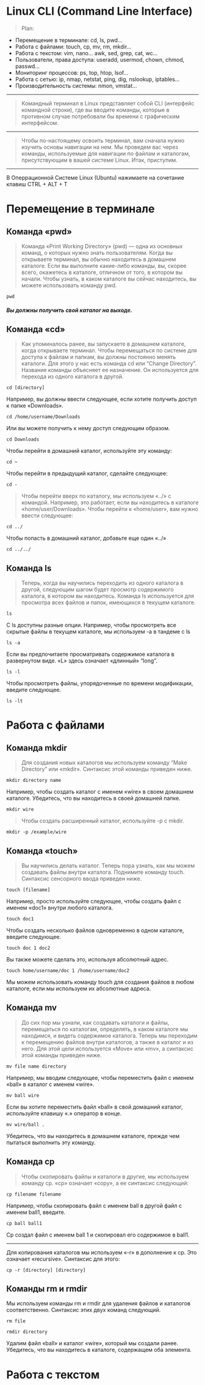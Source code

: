# Linux CLI (Command Line Interface)
> Plan:
- Перемещение в терминале: cd, ls, pwd...
- Работа с файлами: touch, cp, mv, rm, mkdir...
- Работа с текстом: vim, nano... awk, sed, grep, cat, wc...
- Пользователи, права доступа: useradd, usermod, chown, chmod, passwd...
- Мониторинг процессов: ps, top, htop, lsof...
- Работа с сетью: ip, nmap, netstat, ping, dig, nslookup, iptables...
- Производительность системы: nmon, vmstat...
---
> Командный терминал в Linux представляет собой CLI (интерфейс командной строки), где вы вводите команды, которые в противном случае потребовали бы времени с графическим интерфейсом.
---
> Чтобы по-настоящему освоить терминал, вам сначала нужно изучить основы навигации на нем. Мы проведем вас через команды, используемые для навигации по файлам и каталогам, присутствующим в вашей системе Linux. Итак, приступим.
---
В Оперрационной Системе Linux (Ubuntu) нажимаете на сочетание клавиш CTRL + ALT + T
# Перемещение в терминале
## Команда «pwd»
> Команда «Print Working Directory» (pwd) — одна из основных команд, о которых нужно знать пользователям. Когда вы открываете терминал, вы обычно находитесь в домашнем каталоге. Если вы выполните какие-либо команды, вы, скорее всего, окажетесь в каталоге, отличном от того, в котором вы начали. Чтобы узнать, в каком каталоге вы сейчас находитесь, вы можете использовать команду pwd.
```
pwd
```
##### Вы должны получить свой каталог на выходе.
## Команда «cd»
> Как упоминалось ранее, вы запускаете в домашнем каталоге, когда открываете терминал. Чтобы перемещаться по системе для доступа к файлам и папкам, вы должны постоянно менять каталоги. Для этого у нас есть команда cd или “Change Directory”. Название команды объясняет ее назначение. Он используется для перехода из одного каталога в другой.
```
cd [directory]
```
Например, вы должны ввести следующее, если хотите получить доступ к папке «Downloads».
```
cd /home/username/Downloads
```
Или вы можете получить к нему доступ следующим образом.
```
cd Downloads
```
Чтобы перейти в домашний каталог, используйте эту команду:
```
cd ~
```
Чтобы перейти в предыдущий каталог, сделайте следующее:
```
cd -
```
> Чтобы перейти вверх по каталогу, мы используем «../» с командой. Например, это работает, если вы находитесь в каталоге «home/user/Downloads». Чтобы перейти к «home/user», вам нужно ввести следующее:
```
cd ../
```
Чтобы попасть в домашний каталог, добавьте еще один «../»
```
cd ../../
```
## Команда ls
> Теперь, когда вы научились переходить из одного каталога в другой, следующим шагом будет просмотр содержимого каталога, в котором вы находитесь. Команда ls используется для просмотра всех файлов и папок, имеющихся в текущем каталоге.
```
ls
```
С ls доступны разные опции. Например, чтобы просмотреть все скрытые файлы в текущем каталоге, мы используем -a в тандеме с ls
```
ls -a
```
Если вы предпочитаете просматривать содержимое каталога в развернутом виде.
«L» здесь означает «длинный» “long”.
```
ls -l
```
Чтобы просмотреть файлы, упорядоченные по времени модификации, введите следующее.
```
ls -lt
```
# Работа с файлами
## Команда mkdir

> Для создания новых каталогов мы используем команду “Make Directory” или «mkdir». Синтаксис этой команды приведен ниже.
```
mkdir directory name
```
Например, чтобы создать каталог с именем «wire» в своем домашнем каталоге. Убедитесь, что вы находитесь в своей домашней папке.
```
mkdir wire
```
> Чтобы создать расширенный каталог, используйте -p с mkdir.
```
mkdir -p /example/wire
```
## Команда «touch»
> Вы научились делать каталог. Теперь пора узнать, как мы можем создавать файлы внутри каталога. Поднимите команду touch. Синтаксис сенсорного ввода приведен ниже.
```
touch [filename]
```
Например, просто используйте следующее, чтобы создать файл с именем «doc1» внутри любого каталога.
```
touch doc1
```
Чтобы создать несколько файлов одновременно в одном каталоге, введите следующее.
```
touch doc 1 doc2
```
Вы также можете сделать это, используя абсолютный адрес.
```
touch home/username/doc 1 /home/username/doc2
```
Мы можем использовать команду touch для создания файлов в любом каталоге, если мы используем их абсолютные адреса.
## Команда mv
> До сих пор мы узнали, как создавать каталоги и файлы, перемещаться по каталогам, определять, в каком каталоге мы находимся, и видеть содержимое каталога. Теперь мы переходим к перемещению файлов внутри каталогов, а также в каталог и из него. Для этой цели используется «Move» или «mv», а синтаксис этой команды приведен ниже.
```
mv file name directory
```
Например, мы вводим следующее, чтобы переместить файл с именем «ball» в каталог с именем «wire».
```
mv ball wire
```
Если вы хотите переместить файл «ball» в свой домашний каталог, используйте клавишу «.» оператор в конце.
```
mv wire/ball .
```
Убедитесь, что вы находитесь в домашнем каталоге, прежде чем пытаться выполнить эту команду.
## Команда cp
> Чтобы скопировать файлы и каталоги в другие, мы используем команду cp. «cp» означает «copy», а ее синтаксис следующий:
```
cp filename filename
```
Например, чтобы скопировать файл с именем ball в другой файл с именем ball1, введите.
```
cp ball ball1
```
Cp создал файл с именем ball 1 и скопировал его содержимое в ball1.
___
Для копирования каталогов мы используем «-r» в дополнение к cp. Это означает «recursive». Синтаксис для этого:
```
cp -r [directory] [directory]
```
## Команды rm и rmdir
Мы используем команды rm и rmdir для удаления файлов и каталогов соответственно. Синтаксис этих двух команд следующий.
```
rm file
```
```
rmdir directory
```
Удалим файл «ball» и каталог «wire», который мы создали ранее. Убедитесь, что вы находитесь в каталоге, содержащем оба элемента.
# Работа с текстом
